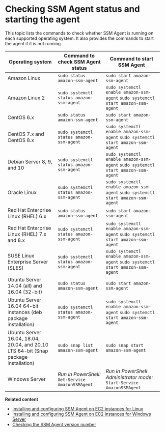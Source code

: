 # Checking SSM Agent status and starting the agent<a name="ssm-agent-status-and-restart"></a>

This topic lists the commands to check whether SSM Agent is running on each supported operating system\. It also provides the commands to start the agent if it is not running\.


| Operating system | Command to check SSM Agent status | Command to start SSM Agent | 
| --- | --- | --- | 
| Amazon Linux |  `sudo status amazon-ssm-agent`  |  `sudo start amazon-ssm-agent`  | 
| Amazon Linux 2 |  `sudo systemctl status amazon-ssm-agent`  |  `sudo systemctl enable amazon-ssm-agent` `sudo systemctl start amazon-ssm-agent`  | 
| CentOS 6\.x |  `sudo status amazon-ssm-agent`  |  `sudo start amazon-ssm-agent`  | 
| CentOS 7\.x and CentOS 8\.x |  `sudo systemctl status amazon-ssm-agent`  |  `sudo systemctl enable amazon-ssm-agent` `sudo systemctl start amazon-ssm-agent`  | 
| Debian Server 8, 9, and 10 |  `sudo systemctl status amazon-ssm-agent`  |  `sudo systemctl enable amazon-ssm-agent` `sudo systemctl start amazon-ssm-agent`  | 
| Oracle Linux |  `sudo systemctl status amazon-ssm-agent`  |  `sudo systemctl enable amazon-ssm-agent` `sudo systemctl start amazon-ssm-agent`  | 
| Red Hat Enterprise Linux \(RHEL\) 6\.x |  `sudo status amazon-ssm-agent`  |  `sudo start amazon-ssm-agent`  | 
| Red Hat Enterprise Linux \(RHEL\) 7\.x and 8\.x |  `sudo systemctl status amazon-ssm-agent`  |  `sudo systemctl enable amazon-ssm-agent` `sudo systemctl start amazon-ssm-agent`  | 
| SUSE Linux Enterprise Server \(SLES\) |  `sudo systemctl status amazon-ssm-agent`  |  `sudo systemctl enable amazon-ssm-agent` `sudo systemctl start amazon-ssm-agent`  | 
| Ubuntu Server 14\.04 \(all\) and 16\.04 \(32\-bit\) |  `sudo status amazon-ssm-agent`  |  `sudo start amazon-ssm-agent`  | 
| Ubuntu Server 16\.04 64\-bit instances \(deb package installation\) |  `sudo systemctl status amazon-ssm-agent`  |  `sudo systemctl enable amazon-ssm-agent` `sudo systemctl start amazon-ssm-agent`  | 
| Ubuntu Server 16\.04, 18\.04, 20\.04, and 20\.10 LTS 64\-bit \(Snap package installation\) |  `sudo snap list amazon-ssm-agent`  |  `sudo snap start amazon-ssm-agent`  | 
| Windows Server |  *Run in PowerShell:* `Get-Service AmazonSSMAgent`  |  *Run in PowerShell Administrator mode:* `Start-Service AmazonSSMAgent`  | 

**Related content**
+ [Installing and configuring SSM Agent on EC2 instances for Linux](sysman-install-ssm-agent.md)
+ [Installing and configuring SSM Agent on EC2 instances for Windows Server](sysman-install-ssm-win.md)
+ [Checking the SSM Agent version number](ssm-agent-get-version.md)